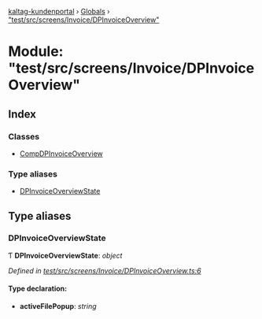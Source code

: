 [kaltag-kundenportal](../README.md) › [Globals](../globals.md) › ["test/src/screens/Invoice/DPInvoiceOverview"](_test_src_screens_invoice_dpinvoiceoverview_.md)

# Module: "test/src/screens/Invoice/DPInvoiceOverview"

## Index

### Classes

* [CompDPInvoiceOverview](../classes/_test_src_screens_invoice_dpinvoiceoverview_.compdpinvoiceoverview.md)

### Type aliases

* [DPInvoiceOverviewState](_test_src_screens_invoice_dpinvoiceoverview_.md#dpinvoiceoverviewstate)

## Type aliases

###  DPInvoiceOverviewState

Ƭ **DPInvoiceOverviewState**: *object*

*Defined in [test/src/screens/Invoice/DPInvoiceOverview.ts:6](https://github.com/fopsdev/ovl/blob/d5eec59/test/src/screens/Invoice/DPInvoiceOverview.ts#L6)*

#### Type declaration:

* **activeFilePopup**: *string*
